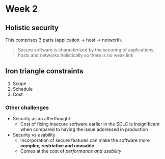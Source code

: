 # Week 2

## Holistic security

This comprises 3 parts (application -> host -> network).

> Secure software is characterized by the securing of applications, hosts and networks holistically so there is no weak
> link

## Iron triangle constraints

1. Scope
2. Schedule
3. Cost

### Other challenges

* Security as an afterthought
  * Cost of fixing insecure software earlier in the SDLC is insignificant when compared to having the issue addressed in
    production
* Security vs usability
  * Incorporation of secure features can make the software more **complex, restrictive and unusable**
  * Comes at the cost of *performance and usability*
